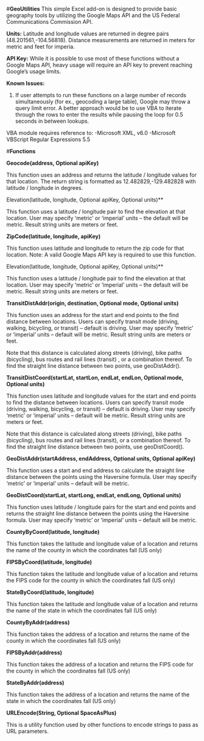 #**GeoUtilities**
This simple Excel add-on is designed to provide basic geography tools by utilizing the Google Maps API and the US Federal Communications Commission API.  

**Units:** Latitude and longitude values are returned in degree pairs (48.201561,-104.56818).
Distance measurements are returned in meters for metric and feet for imperia. 

**API Key:** While it is possible to use most of these functions without a Google Maps API, heavy usage will require an API key to prevent reaching Google’s usage limits.

**Known Issues:**
1.	If user attempts to run these functions on a large number of records simultaneously (for ex., geocoding a large table), Google may throw a query limit error. A better approach would be to use VBA to iterate through the rows to enter the results while pausing the loop for 0.5 seconds in between lookups. 

VBA module requires reference to:
-Microsoft XML, v6.0
-Microsoft VBScript Regular Expressions 5.5


#**Functions**

**Geocode(address, Optional apiKey)**

This function uses an address and returns the latitude / longitude values for that location. The return string is formatted as 12.482829,-129.482828 with latitude / longitude in degrees.

Elevation(latitude, longitude, Optional apiKey, Optional units)**

This function uses a latitude / longitude pair to find the elevation at that location. User may specify ‘metric’ or ‘imperial’ units – the default will be metric. Result string units are meters or feet.

**ZipCode(latitude, longitude, apiKey)**

This function uses latitude and longitude to return the zip code for that location. Note: A valid Google Maps API key is required to use this function.

Elevation(latitude, longitude, Optional apiKey, Optional units)**

This function uses a latitude / longitude pair to find the elevation at that location. User may specify ‘metric’ or ‘imperial’ units – the default will be metric. Result string units are meters or feet.

**TransitDistAddr(origin, destination, Optional mode, Optional units)**

This function uses an address for the start and end points to the find distance between locations. Users can specify transit mode (driving, walking, bicycling, or transit) – default is driving. User may specify ‘metric’ or ‘imperial’ units – default will be metric. Result string units are meters or feet. 

Note that this distance is calculated along streets (driving), bike paths (bicycling), bus routes and rail lines (transit) , or a combination thereof. To find the straight line distance between two points, use geoDistAddr(). 

**TransitDistCoord(startLat, startLon, endLat, endLon, Optional mode, Optional units)**

This function uses latitude and longitude values for the start and end points to find the distance between locations. Users can specify transit mode (driving, walking, bicycling, or transit) – default is driving. User may specify ‘metric’ or ‘imperial’ units – default will be metric. Result string units are meters or feet. 

Note that this distance is calculated along streets (driving), bike paths (bicycling), bus routes and rail lines (transit), or a combination thereof. To find the straight line distance between two points, use geoDistCoord(). 

**GeoDistAddr(startAddress, endAddress, Optional units, Optional apiKey)**

This function uses a start and end address to calculate the straight line distance between the points using the Haversine formula. User may specify ‘metric’ or ‘imperial’ units – default will be metric.

**GeoDistCoord(startLat, startLong, endLat, endLong, Optional units)**

This function uses latitude / longitude pairs for the start and end points and returns the straight line distance between the points using the Haversine formula. User may specify ‘metric’ or ‘imperial’ units – default will be metric.

**CountyByCoord(latitude, longitude)**

This function takes the latitude and longitude value of a location and returns the name of the county in which the coordinates fall (US only)

**FIPSByCoord(latitude, longitude)**

This function takes the latitude and longitude value of a location and returns the FIPS code for the county in which the coordinates fall (US only)

**StateByCoord(latitude, longitude)**

This function takes the latitude and longitude value of a location and returns the name of the state in which the coordinates fall (US only)

**CountyByAddr(address)**

This function takes the address of a location and returns the name of the county in which the coordinates fall (US only)

**FIPSByAddr(address)**

This function takes the address of a location and returns the FIPS code for the county in which the coordinates fall (US only)

**StateByAddr(address)**

This function takes the address of a location and returns the name of the state in which the coordinates fall (US only)

**URLEncode(String, Optional SpaceAsPlus)**

This is a utility function used by other functions to encode strings to pass as URL parameters.
